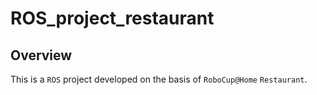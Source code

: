 # ROS_project_restaurant
## Overview
This is a `ROS` project developed on the basis of `RoboCup@Home` `Restaurant`. 
